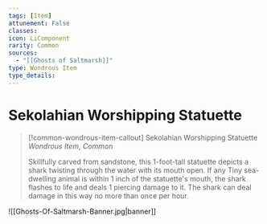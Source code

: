 ```yaml
---
tags: [Item]
attunement: False
classes: 
icon: LiComponent
rarity: Common
sources:
  - "[[Ghosts of Saltmarsh]]"
type: Wondrous Item
type_details: 
---
```

# Sekolahian Worshipping Statuette
>[!common-wondrous-item-callout] Sekolahian Worshipping Statuette
>*Wondrous Item, Common*
>
>Skillfully carved from sandstone, this 1-foot-tall statuette depicts a shark twisting through the water with its mouth open. If any Tiny sea-dwelling animal is within 1 inch of the statuette's mouth, the shark flashes to life and deals 1 piercing damage to it. The shark can deal damage in this way no more than once per hour.

![[Ghosts-Of-Saltmarsh-Banner.jpg|banner]]
